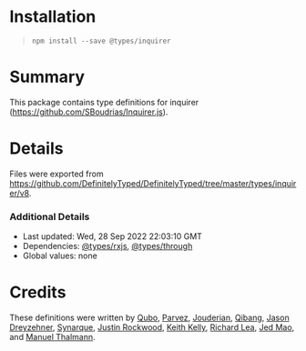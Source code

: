 # Installation
> `npm install --save @types/inquirer`

# Summary
This package contains type definitions for inquirer (https://github.com/SBoudrias/Inquirer.js).

# Details
Files were exported from https://github.com/DefinitelyTyped/DefinitelyTyped/tree/master/types/inquirer/v8.

### Additional Details
 * Last updated: Wed, 28 Sep 2022 22:03:10 GMT
 * Dependencies: [@types/rxjs](https://npmjs.com/package/@types/rxjs), [@types/through](https://npmjs.com/package/@types/through)
 * Global values: none

# Credits
These definitions were written by [Qubo](https://github.com/tkQubo), [Parvez](https://github.com/ppathan), [Jouderian](https://github.com/jouderianjr), [Qibang](https://github.com/bang88), [Jason Dreyzehner](https://github.com/bitjson), [Synarque](https://github.com/synarque), [Justin Rockwood](https://github.com/jrockwood), [Keith Kelly](https://github.com/kwkelly), [Richard Lea](https://github.com/chigix), [Jed Mao](https://github.com/jedmao), and [Manuel Thalmann](https://github.com/manuth).
